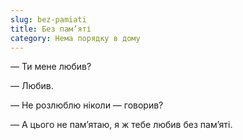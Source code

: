```yaml
---
slug: bez-pamiati
title: Без пам’яті
category: Нема порядку в дому
---
```

— Ти мене любив?

— Любив.

— Не розлюблю ніколи — говорив?

— А цього не пам’ятаю, я ж тебе любив без пам’яті.
